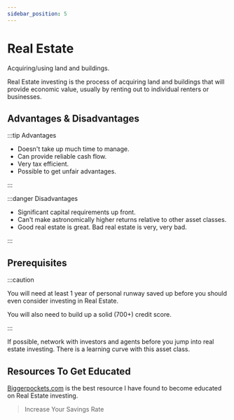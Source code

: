 ```yaml
---
sidebar_position: 5
---
```


# Real Estate

Acquiring/using land and buildings.

Real Estate investing is the process of acquiring land and buildings that will provide economic value, usually by renting out to individual renters or businesses.

## Advantages & Disadvantages

:::tip Advantages

- Doesn't take up much time to manage.
- Can provide reliable cash flow.
- Very tax efficient.
- Possible to get unfair advantages.

:::

:::danger Disadvantages

- Significant capital requirements up front.
- Can't make astronomically higher returns relative to other asset classes.
- Good real estate is great. Bad real estate is very, very bad.

:::

## Prerequisites

:::caution

You will need at least 1 year of personal runway saved up before you should even consider investing in Real Estate. 

You will also need to build up a solid (700+) credit score.

:::

If possible, network with investors and agents before you jump into real estate investing. There is a learning curve with this asset class.

## Resources To Get Educated

[Biggerpockets.com](https://www.biggerpockets.com/) is the best resource I have found to become educated on Real Estate investing.

>Increase Your Savings Rate